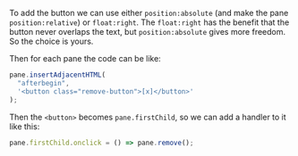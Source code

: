 To add the button we can use either `position:absolute` (and make the pane `position:relative`) or `float:right`. The `float:right` has the benefit that the button never overlaps the text, but `position:absolute` gives more freedom. So the choice is yours.

Then for each pane the code can be like:

```js
pane.insertAdjacentHTML(
  "afterbegin",
  '<button class="remove-button">[x]</button>'
);
```

Then the `<button>` becomes `pane.firstChild`, so we can add a handler to it like this:

```js
pane.firstChild.onclick = () => pane.remove();
```
